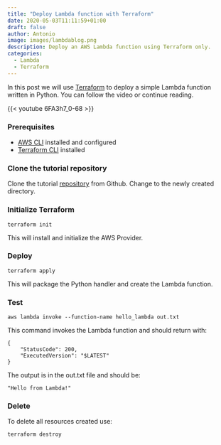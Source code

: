 ```yaml
---
title: "Deploy Lambda function with Terraform"
date: 2020-05-03T11:11:59+01:00
draft: false
author: Antonio
image: images/lambdablog.png
description: Deploy an AWS Lambda function using Terraform only.
categories: 
  - Lambda
  - Terraform
---
```


In this post we will use [Terraform](https://www.terraform.io/) to deploy a simple Lambda function written in Python. You can follow the video or continue reading.

{{< youtube 6FA3h7_0-68 >}}

### Prerequisites
* [AWS CLI](https://docs.aws.amazon.com/cli/latest/userguide/install-cliv1.html) installed and configured
* [Terraform CLI](https://learn.hashicorp.com/terraform/getting-started/install.html#install-terraform) installed


### Clone the tutorial repository
Clone the tutorial [repository](https://github.com/rmortale/terraform-tutorial) from Github. Change to the newly created directory.

### Initialize Terraform
    terraform init

This will install and initialize the AWS Provider.

### Deploy
    terraform apply

This will package the Python handler and create the Lambda function.

### Test
    aws lambda invoke --function-name hello_lambda out.txt

This command invokes the Lambda function and should return with:

    {
        "StatusCode": 200,
        "ExecutedVersion": "$LATEST"
    }

The output is in the out.txt file and should be:
    
    "Hello from Lambda!"


### Delete
To delete all resources created use:

    terraform destroy


